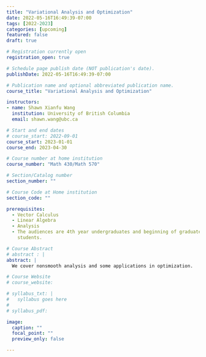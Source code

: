 ```yaml
---
title: "Variational Analysis and Optimization"
date: 2022-05-16T16:49:39-07:00
tags: [2022-2023]
categories: [upcoming]
featured: false
draft: true

# Registration currently open
registration_open: true

# Schedule page publish date (NOT publication's date).
publishDate: 2022-05-16T16:49:39-07:00

# Publication name and optional abbreviated publication name.
course_title: "Variational Analysis and Optimization"

instructors:
- name: Shawn Xianfu Wang
  institution: University of British Columbia
  email: shawn.wang@ubc.ca

# Start and end dates
# course_start: 2022-09-01
course_start: 2023-01-01
course_end: 2023-04-30

# Course number at home institution
course_number: "Math 430/Math 570"

# Section/Catalog number
section_number: ""

# Course Code at Home institution
section_code: ""

prerequisites:
  - Vector Calculus
  - Linear Algebra
  - Analysis
  - The audiences are 4th year undergraduates and beginning of graduate
    students.

# Course Abstract
# abstract : |
abstract: |
  We cover nonsmooth analysis and some applications in optimization.

# Course Website
# course_website: 

# syllabus_txt: |
#   syllabus goes here
#
# syllabus_pdf:

image:
  caption: ""
  focal_point: ""
  preview_only: false

---
```

